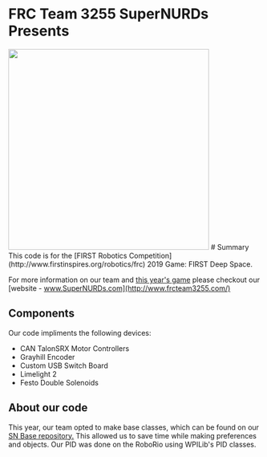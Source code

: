 # FRC Team 3255 SuperNURDs Presents

<img src="https://github.com/FRCTeam3255/Graphics2019/raw/master/Exports/Kelex%20Logo-04.png" width="400px">
# Summary
This code is for the [FIRST Robotics Competition](http://www.firstinspires.org/robotics/frc) 2019 Game: FIRST Deep Space. 

For more information on our team and [this year's game](https://www.frcteam3255.com/2019) please checkout our [website - www.SuperNURDs.com](http://www.frcteam3255.com/)

## Components
Our code impliments the following devices:

* CAN TalonSRX Motor Controllers
* Grayhill Encoder
* Custom USB Switch Board
* Limelight 2
* Festo Double Solenoids

## About our code
This year, our team opted to make base classes, which can be found on our [SN Base repository.](https://github.com/FRCTeam3255/SN_BaseClasses) This allowed us to save time while making preferences and objects. Our PID was done on the RoboRio using WPILib's PID classes.